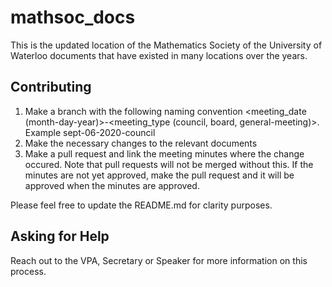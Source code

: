 # mathsoc_docs
This is the updated location of the Mathematics Society of the University of Waterloo documents that have existed in many locations over the years. 


## Contributing

1. Make a branch with the following naming convention <meeting_date (month-day-year)>-<meeting_type (council, board, general-meeting)>. Example sept-06-2020-council
2. Make the necessary changes to the relevant documents
3. Make a pull request and link the meeting minutes where the change occured. Note that pull requests will not be merged without this. If the minutes are not yet approved, make the pull request and it will be approved when the minutes are approved. 

Please feel free to update the README.md for clarity purposes. 

## Asking for Help

Reach out to the VPA, Secretary or Speaker for more information on this process. 

